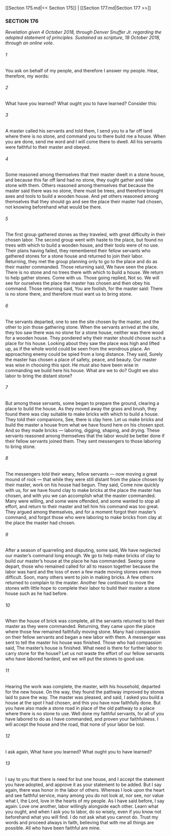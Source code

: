 [[Section 175.md|<< Section 175]]  |  [[Section 177.md|Section 177 >>]]

### SECTION 176

*Revelation given 4 October 2018, through Denver Snuffer Jr. regarding the adopted statement of principles. Sustained as scripture, 18 October 2018, through an online vote.*

###### 1
You ask on behalf of my people, and therefore I answer my people. Hear, therefore, my words:

###### 2
What have you learned? What ought you to have learned? Consider this:




###### 3
A master called his servants and told them, I send you to a far off land where there is no stone, and command you to there build me a house. When you are done, send me word and I will come there to dwell. All his servants were faithful to their master and obeyed.

###### 4
Some reasoned among themselves that their master dwelt in a stone house, and because this far off land had no stone, they ought gather and take stone with them. Others reasoned among themselves that because the master said there was no stone, there must be trees, and therefore brought axes and tools to build a wooden house. And yet others reasoned among themselves that they should go and see the place their master had chosen, not knowing beforehand what would be there.

###### 5
The first group gathered stones as they traveled, with great difficulty in their chosen labor. The second group went with haste to the place, but found no trees with which to build a wooden house, and their tools were of no use. Their plans having failed, they remembered their fellow servants who gathered stones for a stone house and returned to join their labor. Returning, they met the group planning only to go to the place and do as their master commanded. Those returning said, We have seen the place. There is no stone and no trees there with which to build a house. We return to help gather stones. Come with us. Those going replied, Not so. We will see for ourselves the place the master has chosen and then obey his command. Those returning said, You are foolish, for the master said: There is no stone there, and therefore must want us to bring stone.

###### 6
The servants departed, one to see the site chosen by the master, and the other to join those gathering stone. When the servants arrived at the site, they too saw there was no stone for a stone house, neither was there wood for a wooden house. They pondered why their master should choose such a place for his house. Looking about they saw the place was high and lifted up, as if the whole world could be seen from the wondrous place. An approaching enemy could be spied from a long distance. They said, Surely the master has chosen a place of safety, peace, and beauty. Our master was wise in choosing this spot. He must also have been wise in commanding we build here his house. What are we to do? Ought we also labor to bring the distant stone?

###### 7
But among these servants, some began to prepare the ground, clearing a place to build the house. As they moved away the grass and brush, they found there was clay suitable to make bricks with which to build a house. They told their companions, See, there is clay here. Let us make bricks and build the master a house from what we have found here on his chosen spot. And so they made bricks — laboring, digging, shaping, and drying. These servants reasoned among themselves that the labor would be better done if their fellow servants joined them. They sent messengers to those laboring to bring stone.

###### 8
The messengers told their weary, fellow servants — now moving a great mound of rock — that while they were still distant from the place chosen by their master, work on his house had begun. They said, Come now quickly with us, for we have found clay to make bricks at the place the master has chosen, and with you we can accomplish what the master commanded. Many were willing, and some were offended, and some wanted to stop all effort, and return to their master and tell him his command was too great. They argued among themselves, and for a moment forgot their master’s command, and forgot those who were laboring to make bricks from clay at the place the master had chosen.

###### 9
After a season of quarreling and disputing, some said, We have neglected our master’s command long enough. We go to help make bricks of clay to build our master’s house at the place he has commanded. Seeing some depart, those who remained called for all to reason together because the labor was hard and the loss of even a few made moving stones even more difficult. Soon, many others went to join in making bricks. A few others returned to complain to the master. Another few continued to move the stones with little hope to complete their labor to build their master a stone house such as he had before.

###### 10
When the house of brick was complete, all the servants returned to tell their master as they were commanded. Returning, they came upon the place where those few remained faithfully moving stone. Many had compassion on their fellow servants and began a new labor with them. A messenger was sent to tell the master his house was finished. Those who had compassion said, The master’s house is finished. What need is there for further labor to carry stone for the house? Let us not waste the effort of our fellow servants who have labored hardest, and we will put the stones to good use.

###### 11
Hearing the work was complete, the master, with his household, departed for the new house. On the way, they found the pathway improved by stones laid to pave the way. The master was pleased, and said, I asked you build a house at the spot I had chosen, and this you have now faithfully done. But you have also made a stone road in place of the old pathway to a place where there is no stone to use. Well done my faithful servants, for all of you have labored to do as I have commanded, and proven your faithfulness. I will accept the house and the road, that none of your labor be lost.




###### 12
I ask again, What have you learned? What ought you to have learned?

###### 13
I say to you that there is need for but one house, and I accept the statement you have adopted, and approve it as your statement to be added. But I say again, there was honor in the labor of others. Whereas I look upon the heart and see faithful service, many among you do not look at, nor see, nor value what I, the Lord, love in the hearts of my people. As I have said before, I say again: Love one another, labor willingly alongside each other. Learn what you ought, and when I ask you to labor, do so wisely, even if you know not beforehand what you will find. I do not ask what you cannot do. Trust my words and proceed always in faith, believing that with me all things are possible. All who have been faithful are mine.